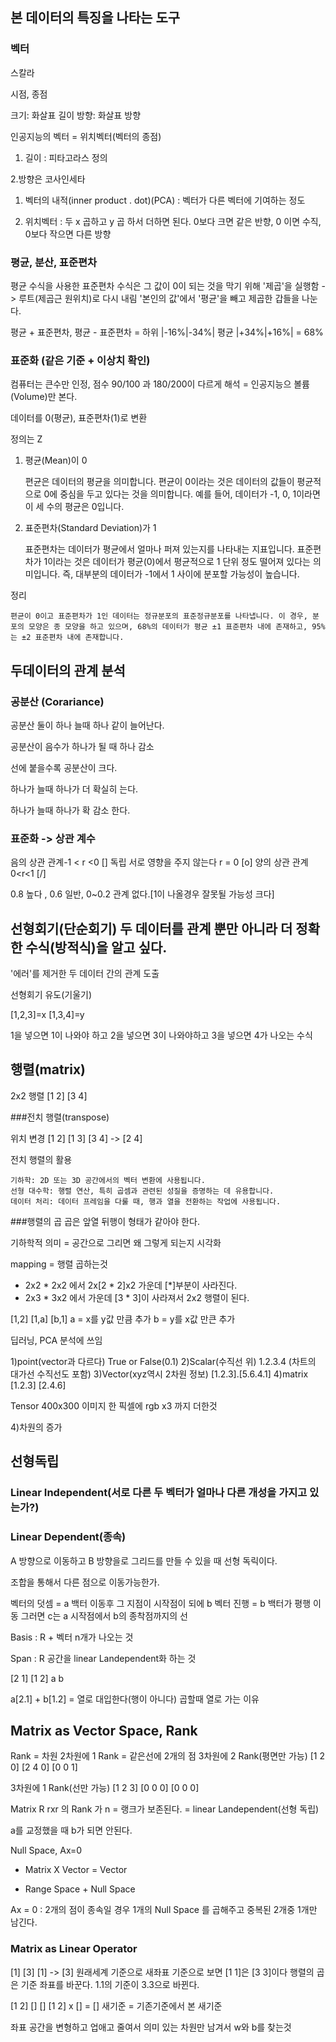 ## 본 데이터의 특징을 나타는 도구

### 벡터

스칼라

시점, 종점

크기: 화살표 길이
방향: 화살표 방향 

인공지능의 벡터 = 위치벡터(벡터의 종점)

1. 길이 : 피타고라스 정의

2.방향은 코사인세타


1. 벡터의 내적(inner product . dot)(PCA) : 벡터가 다른 벡터에 기여하는 정도

2. 위치벡터 :  두 x 곱하고 y 곱 하서 더하면 된다. 0보다 크면 같은 반향, 0 이면 수직, 0보다 작으면 다른 방향

### 평균, 분산, 표준편차 

평균 수식을 사용한 표준편차 수식은 그 값이 0이 되는 것을 막기 위해 '제곱'을 실행함 -> 루트(제곱근 원위치)로 다시 내림
'본인의 값'에서 '평균'을 빼고 제곱한 갑들을 나눈다.

평균 + 표준편차, 평균 - 표준편차 = 하위 |-16%|-34%| 평균 |+34%|+16%| = 68%

### 표준화 (같은 기준 + 이상치 확인)

컴퓨터는 큰수만 인정, 점수 90/100 과 180/200이 다르게 해석 = 인공지능으 볼륨(Volume)만 본다. 

데이터를 0(평균), 표준편차(1)로 변환

정의는 Z




1. 평균(Mean)이 0

    편균은 데이터의 평균을 의미합니다. 편균이 0이라는 것은 데이터의 값들이 평균적으로 0에 중심을 두고 있다는 것을 의미합니다.
    예를 들어, 데이터가 -1, 0, 1이라면 이 세 수의 평균은 0입니다.

2. 표준편차(Standard Deviation)가 1

    표준편차는 데이터가 평균에서 얼마나 퍼져 있는지를 나타내는 지표입니다. 표준편차가 1이라는 것은 데이터가 평균(0)에서 평균적으로 1 단위 정도 떨어져 있다는 의미입니다.
    즉, 대부분의 데이터가 -1에서 1 사이에 분포할 가능성이 높습니다.

정리

    편균이 0이고 표준편차가 1인 데이터는 정규분포의 표준정규분포를 나타냅니다. 이 경우, 분포의 모양은 종 모양을 하고 있으며, 68%의 데이터가 평균 ±1 표준편차 내에 존재하고, 95%는 ±2 표준편차 내에 존재합니다.




 ## 두데이터의 관계 분석

 ### 공분산 (Corariance)   

 공분산 둘이 하나 늘때 하나 같이 늘어난다.
 
공분산이 음수가 하나가 될 때 하나 감소

선에 붙을수록 공분산이 크다. 

하나가 늘때 하나가 더 확실히 는다.

하나가 늘때 하나가 확 감소 한다.

### 표준화 -> 상관 계수

음의 상관 관계-1 < r <0 [\]
독립 서로 영향을 주지 않는다 r = 0 [o]
양의 상관 관계 0<r<1 [/]

0.8 높다 , 0.6 일반, 0~0.2 관계 없다.[1이 나올경우 잘못될 가능성 크다]

## 선형회기(단순회기) 두 데이터를 관계 뿐만 아니라 더 정확한 수식(방적식)을 알고 싶다.

'에러'를 제거한 두 데이터 간의 관계 도출

선형회기 유도(기울기)


[1,2,3]=x [1,3,4]=y

1을 넣으면 1이 나와야 하고
2을 넣으면 3이 나와야하고
3을 넣으면 4가 나오는 수식


## 행렬(matrix)

2x2 행렬
[1 2]
[3 4]

###전치 행렬(transpose)

위치 변경
[1 2]       [1 3]
[3 4]  ->   [2 4]

전치 행렬의 활용

    기하학: 2D 또는 3D 공간에서의 벡터 변환에 사용됩니다.
    선형 대수학: 행렬 연산, 특히 곱셈과 관련된 성질을 증명하는 데 유용합니다.
    데이터 처리: 데이터 프레임을 다룰 때, 행과 열을 전환하는 작업에 사용됩니다.

###행렬의 곱
곱은 앞열 뒤행이 형태가 같아야 한다.

기하학적 의미 = 공간으로 그리면 왜 그렇게 되는지 시각화

mapping = 행렬 곱하는것

- 2x2 * 2x2 에서 2x[2 * 2]x2 가운데 [*]부분이 사라진다.
- 2x3 * 3x2 에서 가운데 [3 * 3]이 사라져서 2x2 행렬이 된다.



[1,2] [1,a]
      [b,1]
a = x를 y값 만큼 추가
b = y를 x값 만큰 추가

딥러닝, PCA 분석에 쓰임

1)point(vector과 다르다) True or False(0.1)
2)Scalar(수직선 위) 1.2.3.4 (차트의 대가선 수직선도 포함)
3)Vector(xyz역시 2차원 정보) [1.2.3].[5.6.4.1]
4)matrix [1.2.3]
       [2.4.6]

Tensor 400x300 이미지 한 픽셀에 rgb x3 까지 더한것

4)차원의 증가



## 선형독립

### Linear Independent(서로 다른 두 벡터가 얼마나 다른 개성을 가지고 있는가?)
### Linear Dependent(종속)

A 방향으로 이동하고 B 방향을로 그리드를 만들 수 있을 때 선형 독릭이다. 

조합을 통해서 다른 점으로 이동가능한가.

벡터의 덧셈 = a 백터 이동후 그 지점이 시작점이 되에 b 벡터 진행 = b 백터가 평행 이동
그러면 c는 a 시작점에서 b의 종착점까지의 선

Basis : R + 벡터 n개가 나오는 것

Span : R 공간을 linear Landependent화 하는 것 


[2 1]
[1 2]
 a b

a[2.1] + b[1.2] = 열로 대입한다(행이 아니다)
곱할때 열로 가는 이유


## Matrix as Vector Space, Rank
Rank = 차원
2차원에 1 Rank = 같은선에 2개의 점
3차원에 2 Rank(평면만 가능) 
[1 2 0]
[2 4 0]
[0 0 1]

3차원에 1 Rank(선만 가능) 
[1 2 3]
[0 0 0]
[0 0 0]

Matrix R rxr 의 Rank 가 n = 랭크가 보존된다. = linear Landependent(선형 독립)

a를 교정했을 때 b가 되면 안된다. 

Null Space, Ax=0

- Matrix X Vector = Vector

- Range Space + Null Space

Ax = 0 : 2개의 점이 종속일 경우 1개의  Null Space 를 곱해주고 중복된 2개중 1개만 남긴다.

### Matrix as Linear Operator

[1]    [3]
[1] -> [3]
원래세계 기준으로 새좌표 기준으로 보면 [1 1]은 [3 3]이다
행렬의 곱은 기준 좌표를 바꾼다. 1.1의 기준이 3.3으로 바뀐다.

[1 2]   []   []
[1 2] x [] = []
     새기준  = 기존기준에서 본 새기준


좌표 공간을 변형하고 업애고 줄여서 의미 있는 차원만 남겨서 w와 b를 찾는것


